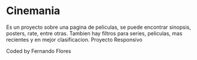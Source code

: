 # Cinemania

Es un proyecto sobre una pagina de peliculas, se puede encontrar sinopsis, posters, rate, entre otras.
Tambien hay filtros para series, peliculas, mas recientes y en mejor clasificacion.
Proyecto Responsivo

Coded by Fernando Flores
